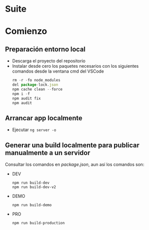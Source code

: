 <h1>Suite</h1>

# Comienzo

## Preparación entorno local

- Descarga el proyecto del repositorio
- Instalar desde cero los paquetes necesarios con los siguientes comandos desde la ventana cmd del VSCode
  ```js
  rm -r -fo node_modules
  del package-lock.json
  npm cache clean --force
  npm i -f
  npm audit fix
  npm audit
  ```
## Arrancar app localmente
- Ejecutar
  `ng server -o`

## Generar una build localmente para publicar manualmente a un servidor
Consultar los comandos en _package.json_, aun así los comandos son:
- DEV
  ```
  npm run build-dev
  npm run build-dev-v2
  ```
- DEMO
  ```
  npm run build-demo
  ```
- PRO
  ```
  npm run build-production
  ```
